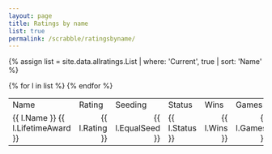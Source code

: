 ```yaml
---
layout: page
title: Ratings by name
list: true
permalink: /scrabble/ratingsbyname/
---
```


{% assign list = site.data.allratings.List | where: 'Current', true | sort: 'Name' %}

<table>
  <tr><td>Name</td><td>Rating</td><td>Seeding</td><td>Status</td><td>Wins</td><td>Games</td><td>%</td></tr>
  {% for l in list %}
    <tr><td>{{ l.Name }} {{ l.LifetimeAward }}</td><td align='right'>{{ l.Rating }}</td><td align='right'>{{ l.EqualSeed }}</td><td>{{ l.Status }}</td><td align='right'>{{ l.Wins }}</td><td align='right'>{{ l.Games }}</td><td align='right'>{{ l.PercentText }}</td></tr>
  {% endfor %}
</table>
